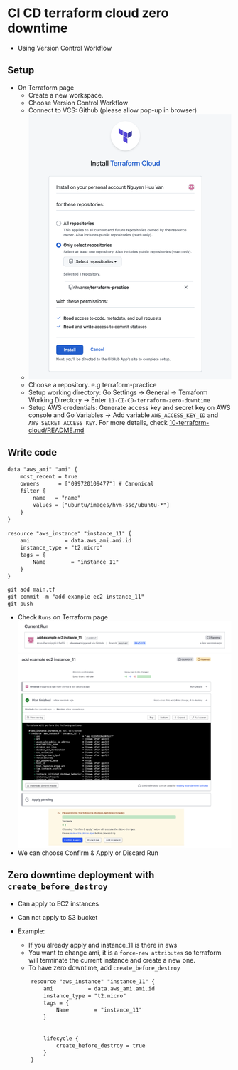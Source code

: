 # CI CD terraform cloud zero downtime
- Using Version Control Workflow


## Setup
- On Terraform page
  - Create a new workspace.
  - Choose Version Control Workflow
  - Connect to VCS: Github (please allow pop-up in browser)
  - ![connect to github repo](image.png)
  - Choose a repository. e.g terraform-practice
  - Setup working directory: Go Settings -> General -> Terraform Working Directory -> Enter `11-CI-CD-terraform-zero-downtime`
  - Setup AWS credentials: Generate access key and secret key on AWS console and Go Variables -> Add variable `AWS_ACCESS_KEY_ID` and `AWS_SECRET_ACCESS_KEY`. For more details, check [10-terraform-cloud/README.md](../10-terraform-cloud/README.md)


## Write code
```hcl
data "aws_ami" "ami" {
    most_recent = true
    owners      = ["099720109477"] # Canonical
    filter {
        name   = "name"
        values = ["ubuntu/images/hvm-ssd/ubuntu-*"]
    }
}

resource "aws_instance" "instance_11" {
    ami           = data.aws_ami.ami.id
    instance_type = "t2.micro"
    tags = {
        Name        = "instance_11"
    }
}
```

```
git add main.tf
git commit -m "add example ec2 instance_11"
git push
```

- Check `Runs` on Terraform page
![Runs](image-1.png)
![Run](image-2.png)
- We can choose Confirm & Apply or Discard Run

## Zero downtime deployment with `create_before_destroy`
- Can apply to EC2 instances
- Can not apply to S3 bucket

- Example: 
    - If you already apply and instance_11 is there in aws
    - You want to change ami, it is a `force-new attributes` so terraform will terminate the current instance and create a new one.
    - To have zero downtime, add `create_before_destroy`
    ```
        resource "aws_instance" "instance_11" {
            ami           = data.aws_ami.ami.id
            instance_type = "t2.micro"
            tags = {
                Name        = "instance_11"
            }


            lifecycle {
                create_before_destroy = true
            }
        }
    ```


